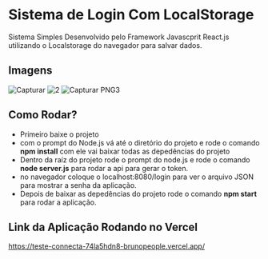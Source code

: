 # Sistema de Login Com LocalStorage

Sistema Simples Desenvolvido pelo Framework Javascprit React.js utilizando o Localstorage do navegador para salvar dados. 

## Imagens 

![Capturar](https://user-images.githubusercontent.com/24817323/135146864-ea5d6f95-adc2-4c8b-a4e5-c49b80c659ec.PNG)
![2](https://user-images.githubusercontent.com/24817323/135146931-bc548853-37c4-44dd-8155-4c2bc8a701c3.PNG)
![Capturar PNG3](https://user-images.githubusercontent.com/24817323/135148237-0e4e4ed7-5a42-4e57-a288-ed66342d31c6.PNG)



## Como Rodar?

* Primeiro baixe o projeto 
* com o prompt do Node.js vá até o diretório do projeto e rode o comando <strong>npm install</strong> com ele vai baixar todas as depedências do projeto
* Dentro da raíz do projeto rode o prompt do node.js e rode o comando <strong>node server.js</strong> para rodar a api para gerar o token.
* no navegador coloque o localhost:8080/login para ver o arquivo JSON para mostrar a senha da aplicação. 
* Depois de baixar as depedências do projeto rode o comando <strong>npm start</strong> para rodar a aplicação. 


## Link da Aplicação Rodando no Vercel

https://teste-connecta-74la5hdn8-brunopeople.vercel.app/
